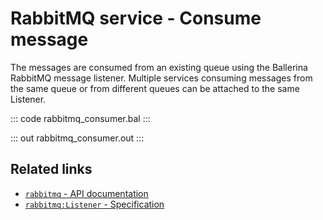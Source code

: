 # RabbitMQ service - Consume message

The messages are consumed from an existing queue using the Ballerina RabbitMQ message listener. Multiple services consuming messages from the same queue or from different queues can be attached to the same Listener.

::: code rabbitmq_consumer.bal :::

::: out rabbitmq_consumer.out :::

## Related links
- [`rabbitmq` - API documentation](https://lib.ballerina.io/ballerinax/rabbitmq/latest)
- [`rabbitmq:Listener` - Specification](https://github.com/ballerina-platform/module-ballerinax-rabbitmq/blob/master/docs/spec/spec.md#6-subscribing)
